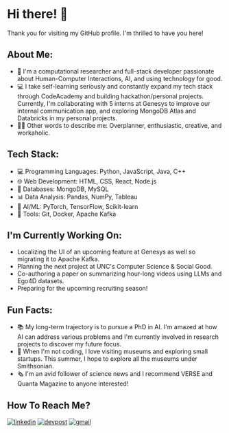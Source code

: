 # Hi there! 👋

Thank you for visiting my GitHub profile. I'm thrilled to have you here!

## About Me:
- 🔬 I'm a computational researcher and full-stack developer passionate about Human-Computer Interactions, AI, and using technology for good.
- 💻 I take self-learning seriously and constantly expand my tech stack through CodeAcademy and building hackathon/personal projects. Currently, I'm collaborating with 5 interns at Genesys to improve our internal communication app, and exploring MongoDB Atlas and Databricks in my personal projects.
- 👩🏻 Other words to describe me: Overplanner, enthusiastic, creative, and workaholic.

## Tech Stack:
- 💻 Programming Languages: Python, JavaScript, Java, C++
- 🌐 Web Development: HTML, CSS, React, Node.js
- 🔧 Databases: MongoDB, MySQL
- 📊 Data Analysis: Pandas, NumPy, Tableau
- 🤖 AI/ML: PyTorch, TensorFlow, Scikit-learn
- 🚀 Tools: Git, Docker, Apache Kafka

## I'm Currently Working On:
- Localizing the UI of an upcoming feature at Genesys as well so migrating it to Apache Kafka.
- Planning the next project at UNC's Computer Science & Social Good.
- Co-authoring a paper on summarizing hour-long videos using LLMs and Ego4D datasets.
- Preparing for the upcoming recruiting season!

## Fun Facts:
- 📚 My long-term trajectory is to pursue a PhD in AI. I'm amazed at how AI can address various problems and I'm currently involved in research projects to discover my future focus.
- 🔭 When I'm not coding, I love visiting museums and exploring small startups. This summer, I hope to explore all the museums under Smithsonian.
- 🗞 I'm an avid follower of science news and I recommend VERSE and Quanta Magazine to anyone interested!

## How To Reach Me?
[![linkedin](https://img.shields.io/badge/LinkedIn-0A66C2?style=for-the-badge&logo=LinkedIn&logoColor=white)](https://www.linkedin.com/in/meliora-ho/)
[![devpost](https://img.shields.io/badge/Devpost-0078D7?style=for-the-badge&logo=Devpost&logoColor=white)](https://devpost.com/melioraho9?ref_content=user-portfolio&ref_feature=portfolio&ref_medium=global-nav)
[![gmail](https://img.shields.io/badge/Gmail-EA4335?style=for-the-badge&logo=Gmail&logoColor=white)](mailto:melioraho9@gmail.com)
